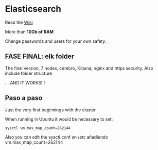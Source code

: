 # Elasticsearch

Read the  [Wiki](https://github.com/drj3ky11/Elasticsearch/wiki)

More than **10Gb of RAM**

Change passwords and users for your own safety.

## FASE FINAL: elk folder 
The final version, 7 nodes, cerebro, Kibana, nginx and https security. Also include folder structure

... AND IT WORKS!!!

## Paso a paso
Just the very first beginnings with the cluster

When running in Ubuntu it would be necessary to set:

`sysctl vm.max_map_count=262144`

Also you can edit the sysctl.conf en /etc añadiendo vm.max_map_count=262144
